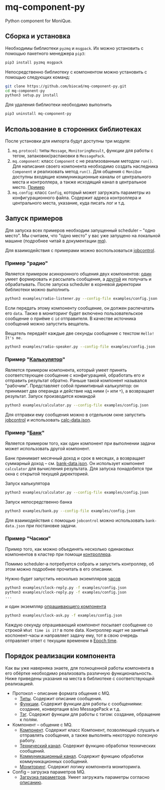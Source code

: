 # mq-component-py
Python component for MoniQue.

## Сборка и установка

Необходимы библиотеки `pyzmq` и `msgpack`. Их можно установить с помощью пакетного менеджера `pip3`:

```bash
pip3 install pyzmq msgpack
```

Непосредственно библиотеку с компонентом можно установить с помощью следующих команд:

```bash
git clone https://github.com/biocad/mq-component-py.git
cd mq-component-py
python3 setup.py install
```

Для удаления библиотеки необходимо выполнить
```bash
pip3 uninstall mq-component-py
```

## Использование в сторонних библиотеках

После установки для импорта будут доступны три модуля:
1. `mq.protocol`: типы `Message`, `MonitoringResult`, функции для работы с тегом, запаковки/распаковки в `MessagePack`.
2. `mq.component`: класс `Component` с не реализованным методом `run()`. Для написания своего компонента необходимо создать наследника `Component` и реализовать метод `run()`. 
   Для общения с `MoniQue` доступны входящие коммуникационные каналы от центрального места и контроллера, а также исходящий канал в центральное место. [Пример](examples/radio-listener.py)
3. `mq.config`: класс `Config`, который может загружать параметры из конфигурационного файла. Содержит адреса контроллера и центрального места, указание, куда писать лог и т.д.



## Запуск примеров

Для запуска всех примеров необходим запущенный scheduler – "одно место". Мы считаем, что "одно место" у вас уже запущено на локальной машине (подробнее читай в документации [mq](https://github.com/biocad/mq)).

Для взаимодействия с примерами можно воспользоваться [jobcontrol](https://github.com/biocad/mq-jobcontrol).

### Пример "радио"

Является примером асинхронного общения двух компонентов: [один](examples/radio-speaker.py) умеет формировать и рассылать сообщения, а [другой](examples/radio-listener.py) их получать и обрабатывать.
После запуска scheduler в корневой директории библиотеки можно выполнить

```bash
python3 examples/radio-listener.py --config-file examples/config.json
```

Если передать этому компоненту сообщение, он должен распечатать его `data`. Также в мониторинг будет включено пользовательское сообщение о приёме с `id` отправителя.
В качестве источника сообщений можно запустить вещатель.

Вещатель передаёт каждые две секунды сообщение с текстом `Hello! It's me.`

```bash
python3 examples/radio-speaker.py --config-file examples/config.json
```

### Пример "[Калькулятор](examples/calculator.py)"

Является примером компонента, который умеет принять соответствующее сообщение с конфигурацией, обработать его и отправить результат обратно.
Раньше такой компонент назывался "рабочим".
Представляет собой примитивный калькулятор: он принимает два операнда и действие над ними (`+` или `*`), а возвращает результат. Запуск производится командой 

```bash
python3 examples/calculator.py --config-file examples/config.json
```

Для отправки ему сообщения можно в отдельном окне запустить [jobcontrol](https://github.com/biocad/mq-jobcontrol) и использовать [calc-data.json](examples/calc-data.json).

### Пример "[Банк](examples/bank.py)"

Является примером того, как один компонент при выполнении задачи может использовать другой компонент.

Банк принимает месячный доход и срок в месяцах, а возвращает суммарный доход – см. [bank-data.json](examples/bank-data.json). Он использует компонент `calculator` для вычисления результата.
Для запуска понадобятся три окна с открытой текущей директорией.

Запуск калькулятора
```bash
python3 examples/calculator.py --config-file examples/config.json
```

Запуск непосредственно банка
```bash
python3 examples/bank.py --config-file examples/config.json
```

Для взаимодействия с помощью `jobcontrol` можно использовать `bank-data.json` при постановке задачи.

### Пример "Часики"

Пример того, как можно объединять несколько одинаковых компонентов в кластер при помощи [контроллера](https://github.com/biocad/mq-controller). 

Помимо scheduler-а потребуется собрать и запустить контроллер, об этом можно подробнее прочитать в его описании.

Нужно будет запустить несколько экземпляров [часов](examples/clock-reply.py)
```bash
python3 examples/clock-reply.py -f examples/config.json
python3 examples/clock-reply.py -f examples/config.json
...
```

и один экземпляр [опрашивающего компонента](examples/clock-ask.py)
```bash
python3 examples/clock-ask.py -f examples/config.json
```

Каждую секунду опрашивающий компонент посылает сообщение со строкой `What time is it?` в поле data. Контроллер ищет не занятый коспонент-часы и направляет задачу ему, тот в свою очередь отправляет ответ с текущим временем в [Epoch time](https://en.wikipedia.org/wiki/Unix_time).

## Порядок реализации компонента

Как вы уже наверняка знаете, для полноценной работы компонента в его обёртке необходимо реализовать различную функциональность.
Ниже приведены указания на места в библиотеке с соответствующей реализацией.

  * Протокол – описание формата общения с MQ.
    * [Типы](mq/protocol/types.py). Содержит описание сообщения. 
    * [Функции](mq/protocol/functions.py). Содержит функции для работы с сообщениями: создание, конвертация в/из MessagePack и т.д. 
    * [Тэг](mq/protocol/tag.py). Содержит функции для работы с тэгом: создание, обращение к полям.
  * Компонент – общение с MQ.
    * [Компонент](mq/component/component.py). Содержит класс Компонент, позволяющий слушать и отправлять сообщения, а также выполнять некоторую полезную работу.
    * [Технический канал](mq/component/technical.py). Содержит функцию обработки технических сообщений.
    * [Коммуникационный канал](mq/component/communication.py). Содержит функцию обработки коммуникационных сообщений.
    * [Мониторинг](mq/component/monitoring.py). Содержит логику компонента мониторинга. 
  * Config – загрузка параметров MQ.
    * [Загрузка параметров](mq/config.py). Умеет загружать параметры согласно [описанию](https://github.com/biocad/mq/blob/master/doc/ConfigJson.md).
